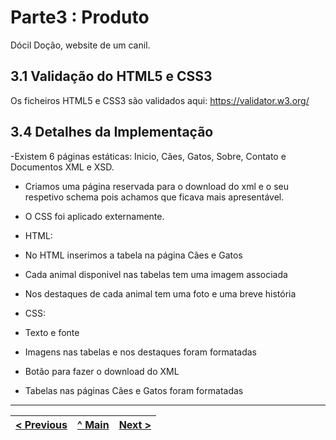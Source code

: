 # Parte3 : Produto

Dócil Doção, website de um canil.

## 3.1 Validação do HTML5 e CSS3 

Os ficheiros HTML5 e CSS3 são validados aqui: https://validator.w3.org/

## 3.4 Detalhes da Implementação
-Existem 6 páginas estáticas: Inicio, Cães, Gatos, Sobre, Contato e Documentos XML e XSD.
- Criamos uma página reservada para o download do xml e o seu respetivo schema pois achamos que ficava mais apresentável.
- O CSS foi aplicado externamente.
  
- HTML:
  
- No HTML inserimos a tabela na página Cães e Gatos
- Cada animal disponivel nas tabelas tem uma imagem associada
- Nos destaques de cada animal tem uma foto e uma breve história
  
- CSS:
  
- Texto e fonte
- Imagens nas tabelas e nos destaques foram formatadas
- Botão para fazer o download do XML
- Tabelas nas páginas Cães e Gatos foram formatadas

  

---
[< Previous](Parte2.md) | [^ Main](../../../) | [Next >](TI.pdf)
:--- | :---: | ---: 
